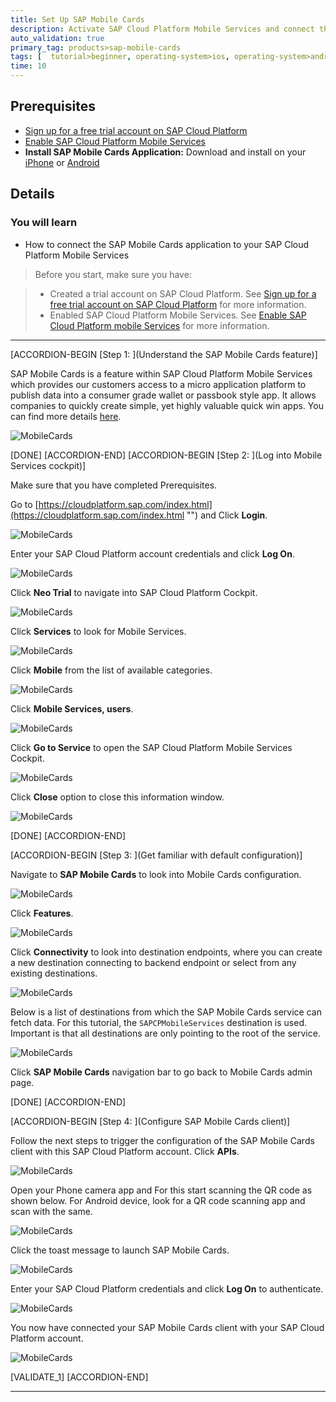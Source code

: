 ```yaml
---
title: Set Up SAP Mobile Cards
description: Activate SAP Cloud Platform Mobile Services and connect the SAP Mobile Cards application to your trial account.
auto_validation: true
primary_tag: products>sap-mobile-cards
tags: [  tutorial>beginner, operating-system>ios, operating-system>android, topic>mobile, products>sap-cloud-platform, products>sap-mobile-cards ]
time: 10
---
```

## Prerequisites
- [Sign up for a free trial account on SAP Cloud Platform](hcp-create-trial-account)
- [Enable SAP Cloud Platform Mobile Services](fiori-ios-hcpms-setup)
- **Install SAP Mobile Cards Application:** Download and install on your [iPhone](https://itunes.apple.com/us/app/sap-content-to-go/id1168110623?mt=8) or [Android](https://play.google.com/store/apps/details?id=com.sap.content2go)

## Details
### You will learn
  - How to connect the SAP Mobile Cards application to your SAP Cloud Platform Mobile Services

> Before you start, make sure you have:

> - Created a trial account on SAP Cloud Platform. See [Sign up for a free trial account on SAP Cloud Platform](hcp-create-trial-account) for more information.
> - Enabled SAP Cloud Platform Mobile Services. See [Enable SAP Cloud Platform mobile Services](fiori-ios-hcpms-setup) for more information.

---

[ACCORDION-BEGIN [Step 1: ](Understand the SAP Mobile Cards feature)]

SAP Mobile Cards is a feature within SAP Cloud Platform Mobile Services which provides our customers access to a micro application platform to publish data into a consumer grade wallet or passbook style app. It allows companies to quickly create simple, yet highly valuable quick win apps.
You can find more details [here](https://developers.sap.com/topics/mobile-cards.html).

![MobileCards](Markdown_files/MobileCards.png)


[DONE]
[ACCORDION-END]
[ACCORDION-BEGIN [Step 2: ](Log into Mobile Services cockpit)]

Make sure that you have completed Prerequisites.

Go to [https://cloudplatform.sap.com/index.html](https://cloudplatform.sap.com/index.html "") and Click **Login**.

![MobileCards](Markdown_files/img_0.png)

Enter your SAP Cloud Platform account credentials and click **Log On**.

![MobileCards](Markdown_files/img_000.png)

Click **Neo Trial** to navigate into SAP Cloud Platform Cockpit.

![MobileCards](Markdown_files/img_001.png)

Click **Services** to look for Mobile Services.

![MobileCards](Markdown_files/img_002.png)

Click **Mobile** from the list of available categories.

![MobileCards](Markdown_files/img_004.png)

Click **Mobile Services, users**.  

![MobileCards](Markdown_files/img_005.png)

Click **Go to Service** to open the SAP Cloud Platform Mobile Services Cockpit.

![MobileCards](Markdown_files/img_006.png)

Click **Close** option to close this information window.

![MobileCards](Markdown_files/img_007.png)

[DONE]
[ACCORDION-END]

[ACCORDION-BEGIN [Step 3: ](Get familiar with default configuration)]

Navigate to **SAP Mobile Cards** to look into Mobile Cards configuration.

![MobileCards](Markdown_files/img_009.png)

Click **Features**.

![MobileCards](Markdown_files/img_010.png)

Click **Connectivity** to look into destination endpoints, where you can create a new destination connecting to backend endpoint or select from any existing destinations.

![MobileCards](Markdown_files/img_011.png)

Below is a list of destinations from which the SAP Mobile Cards service can fetch data. For this tutorial, the `SAPCPMobileServices` destination is used. Important is that all destinations are only pointing to the root of the service.

![MobileCards](Markdown_files/img_012.png)

Click **SAP Mobile Cards** navigation bar to go back to Mobile Cards admin page.

[DONE]
[ACCORDION-END]

[ACCORDION-BEGIN [Step 4: ](Configure SAP Mobile Cards client)]

Follow the next steps to trigger the configuration of the SAP Mobile Cards client with this SAP Cloud Platform account. Click **APIs**.

![MobileCards](Markdown_files/img_014.png)

Open your Phone camera app and For this start scanning the QR code as shown below. For Android device, look for a QR code scanning app and scan with the same.

![MobileCards](Markdown_files/img_015.png)

Click the toast message to launch SAP Mobile Cards.

![MobileCards](Markdown_files/img_017.png)

Enter your SAP Cloud Platform credentials and click **Log On** to authenticate.

![MobileCards](Markdown_files/img_018.png)

You now have connected your SAP Mobile Cards client with your SAP Cloud Platform account.

![MobileCards](Markdown_files/img_019.png)

[VALIDATE_1]
[ACCORDION-END]

---

